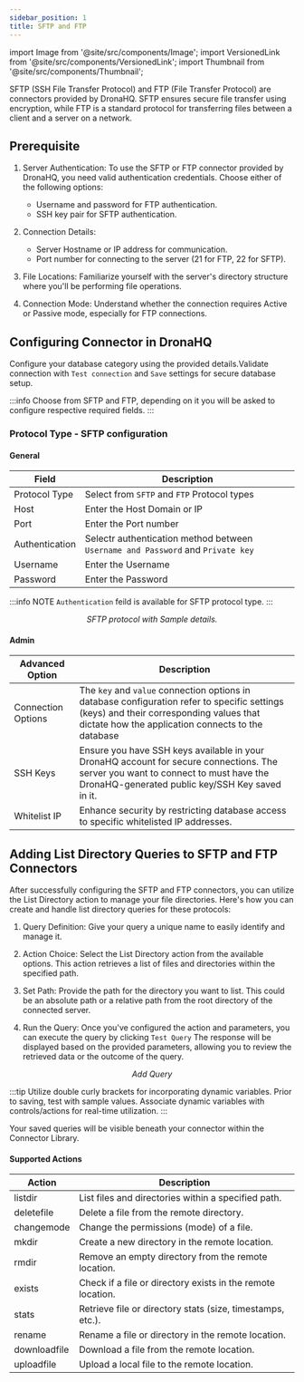 ```yaml
---
sidebar_position: 1
title: SFTP and FTP
---
```

import Image from '@site/src/components/Image';
import VersionedLink from '@site/src/components/VersionedLink';
import Thumbnail from '@site/src/components/Thumbnail';

SFTP (SSH File Transfer Protocol) and FTP (File Transfer Protocol) are connectors provided by DronaHQ. SFTP ensures secure file transfer using encryption, while FTP is a standard protocol for transferring files between a client and a server on a network.

## Prerequisite

1. Server Authentication: To use the SFTP or FTP connector provided by DronaHQ, you need valid authentication credentials. Choose either of the following options:
   - Username and password for FTP authentication.
   - SSH key pair for SFTP authentication.

2. Connection Details:
   - Server Hostname or IP address for communication.
   - Port number for connecting to the server (21 for FTP, 22 for SFTP).

3. File Locations: Familiarize yourself with the server's directory structure where you'll be performing file operations.

4. Connection Mode: Understand whether the connection requires Active or Passive mode, especially for FTP connections.


## Configuring Connector in DronaHQ

Configure your database category using the provided details.Validate connection with `Test connection` and `Save` settings for secure database setup.


:::info
Choose from SFTP and FTP, depending on it you will be asked to configure respective required fields.
:::


### Protocol Type - SFTP configuration


#### General 

| Field                | Description                             |
|----------------------|-----------------------------------------|
|Protocol Type | Select from `SFTP` and `FTP` Protocol types |
| Host                 | Enter the Host Domain or IP             |
| Port                 | Enter the Port number                   |
| Authentication       | Selectr authentication method between `Username and Password` and `Private key`                 |
| Username             | Enter the Username                      |
| Password             | Enter the Password                      |

:::info NOTE
`Authentication` feild is available for SFTP protocol type.
:::

<figure>
  <Thumbnail src="/img/reference/connectors/sftpftp/details.png" alt="SFTP protocol with Sample details." />
  <figcaption align = "center"><i>SFTP protocol with Sample details.</i></figcaption>
</figure>

#### Admin

| Advanced Option   | Description    |
|--------------------|---------------------|
| Connection Options | The `key` and `value` connection options in database configuration refer to specific settings (keys) and their corresponding values that dictate how the application connects to the database |
|SSH Keys | Ensure you have SSH keys available in your DronaHQ account for secure connections. The server you want to connect to must have the DronaHQ-generated public key/SSH Key saved in it. |
| <VersionedLink to = "../../datasource-concepts/whitelisting-dronahq-ip"> Whitelist IP                 </VersionedLink>            | Enhance security by restricting database access to specific whitelisted IP addresses.     |

## Adding List Directory Queries to SFTP and FTP Connectors

After successfully configuring the SFTP and FTP connectors, you can utilize the List Directory action to manage your file directories. Here's how you can create and handle list directory queries for these protocols:

1. Query Definition: Give your query a unique name to easily identify and manage it.

3. Action Choice: Select the List Directory action from the available options. This action retrieves a list of files and directories within the specified path.

4. Set Path: Provide the path for the directory you want to list. This could be an absolute path or a relative path from the root directory of the connected server.

5. Run the Query: Once you've configured the action and parameters, you can execute the query by clicking `Test Query` The response will be displayed based on the provided parameters, allowing you to review the retrieved data or the outcome of the query.

<figure>
  <Thumbnail src="/img/reference/connectors/awsDocDB/add-query.png" alt="Add Query" />
  <figcaption align = "center"><i>Add Query</i></figcaption>
</figure>

:::tip
Utilize double curly brackets for incorporating dynamic variables. Prior to saving, test with sample values. Associate dynamic variables with controls/actions for real-time utilization.
:::

Your saved queries will be visible beneath your connector within the Connector Library. 



#### Supported Actions

| Action             | Description                                                 |
|---------------------|-------------------------------------------------------------|
| listdir             | List files and directories within a specified path.         |
| deletefile         | Delete a file from the remote directory.                      |
| changemode     | Change the permissions (mode) of a file.               |
| mkdir                 | Create a new directory in the remote location.          |
| rmdir                  | Remove an empty directory from the remote location. |
| exists                  | Check if a file or directory exists in the remote location. |
| stats                    | Retrieve file or directory stats (size, timestamps, etc.). |
| rename               | Rename a file or directory in the remote location.       |
| downloadfile    | Download a file from the remote location.                |
| uploadfile        | Upload a local file to the remote location.                |

